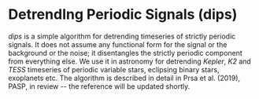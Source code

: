 # DetrendIng Periodic Signals (dips)

_dips_ is a simple algorithm for detrending timeseries of strictly periodic signals. It does not assume any functional form for the signal or the background or the noise; it disentangles the strictly periodic component from everything else. We use it in astronomy for detrending _Kepler_, _K2_ and _TESS_ timeseries of periodic variable stars, eclipsing binary stars, exoplanets etc. The algorithm is described in detail in Prsa et al. (2019), PASP, in review -- the reference will be updated shortly.
